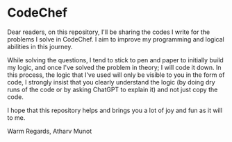 # CodeChef

Dear readers, on this repository, I'll be sharing the codes I write for the problems I solve in CodeChef.
I aim to improve my programming and logical abilities in this journey.

While solving the questions, I tend to stick to pen and paper to initially build my logic, and once I've solved the problem in theory; I will code it down.
In this process, the logic that I've used will only be visible to you in the form of code, I strongly insist that you clearly understand the logic (by doing dry runs of the code 
or by asking ChatGPT to explain it) and not just copy the code. 

I hope that this repository helps and brings you a lot of joy and fun as it will to me.

Warm Regards,
Atharv Munot
